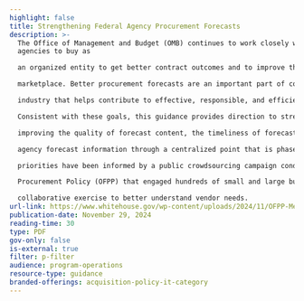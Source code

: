 ```yaml
---
highlight: false
title: Strengthening Federal Agency Procurement Forecasts
description: >-
  The Office of Management and Budget (OMB) continues to work closely with
  agencies to buy as

  an organized entity to get better contract outcomes and to improve the resilience of the federal

  marketplace. Better procurement forecasts are an important part of constructive engagement with

  industry that helps contribute to effective, responsible, and efficient execution of federal procurements.

  Consistent with these goals, this guidance provides direction to strengthen procurement forecasts by

  improving the quality of forecast content, the timeliness of forecast information, and vendor access to

  agency forecast information through a centralized point that is phased in over the next 18 months. These

  priorities have been informed by a public crowdsourcing campaign conducted by the Office of Federal

  Procurement Policy (OFPP) that engaged hundreds of small and large businesses across the country in a

  collaborative exercise to better understand vendor needs.
url-link: https://www.whitehouse.gov/wp-content/uploads/2024/11/OFPP-Memorandum-Strenghtening-Federal-Agency-Procurement-Forecasts.pdf
publication-date: November 29, 2024
reading-time: 30
type: PDF
gov-only: false
is-external: true
filter: p-filter
audience: program-operations
resource-type: guidance
branded-offerings: acquisition-policy-it-category
---
```

